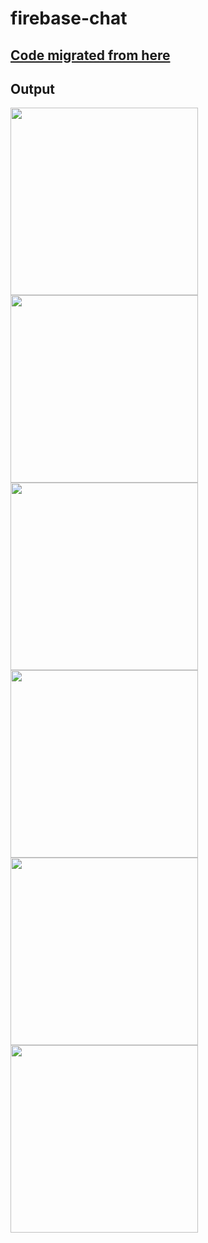 # firebase-chat
## [Code migrated from here](https://github.com/SaharshPandey/Messenger)

## Output
<img src="https://github.com/livin-bad/firebase-chat/blob/main/images/login.JPEG" width="300"> <img src="https://github.com/livin-bad/firebase-chat/blob/main/images/register.JPEG" width="300"> <img src="https://github.com/livin-bad/firebase-chat/blob/main/images/chat list.JPEG" width="300">
<img src="https://github.com/livin-bad/firebase-chat/blob/main/images/users.JPEG" width="300"> <img src="https://github.com/livin-bad/firebase-chat/blob/main/images/profile.JPEG" width="300"> <img src="https://github.com/livin-bad/firebase-chat/blob/main/images/message.JPEG" width="300">
